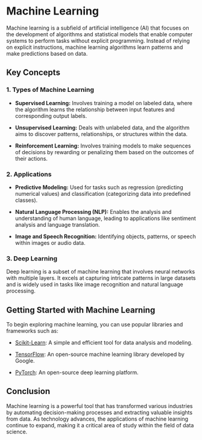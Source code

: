 # Machine Learning

Machine learning is a subfield of artificial intelligence (AI) that focuses on the development of algorithms and statistical models that enable computer systems to perform tasks without explicit programming. Instead of relying on explicit instructions, machine learning algorithms learn patterns and make predictions based on data.

## Key Concepts

### 1. Types of Machine Learning

- **Supervised Learning:** Involves training a model on labeled data, where the algorithm learns the relationship between input features and corresponding output labels.

- **Unsupervised Learning:** Deals with unlabeled data, and the algorithm aims to discover patterns, relationships, or structures within the data.

- **Reinforcement Learning:** Involves training models to make sequences of decisions by rewarding or penalizing them based on the outcomes of their actions.

### 2. Applications

- **Predictive Modeling:** Used for tasks such as regression (predicting numerical values) and classification (categorizing data into predefined classes).

- **Natural Language Processing (NLP):** Enables the analysis and understanding of human language, leading to applications like sentiment analysis and language translation.

- **Image and Speech Recognition:** Identifying objects, patterns, or speech within images or audio data.

### 3. Deep Learning

Deep learning is a subset of machine learning that involves neural networks with multiple layers. It excels at capturing intricate patterns in large datasets and is widely used in tasks like image recognition and natural language processing.

## Getting Started with Machine Learning

To begin exploring machine learning, you can use popular libraries and frameworks such as:

- [Scikit-Learn](https://scikit-learn.org/): A simple and efficient tool for data analysis and modeling.

- [TensorFlow](https://www.tensorflow.org/): An open-source machine learning library developed by Google.

- [PyTorch](https://pytorch.org/): An open-source deep learning platform.

## Conclusion

Machine learning is a powerful tool that has transformed various industries by automating decision-making processes and extracting valuable insights from data. As technology advances, the applications of machine learning continue to expand, making it a critical area of study within the field of data science.

